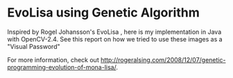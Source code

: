 # EvoLisa using Genetic Algorithm

Inspired by Rogel Johansson's EvoLisa , here is my implementation in Java with OpenCV-2.4. See this report on how we tried to use these images as a "Visual Password"

For more information, check out http://rogeralsing.com/2008/12/07/genetic-programming-evolution-of-mona-lisa/.
